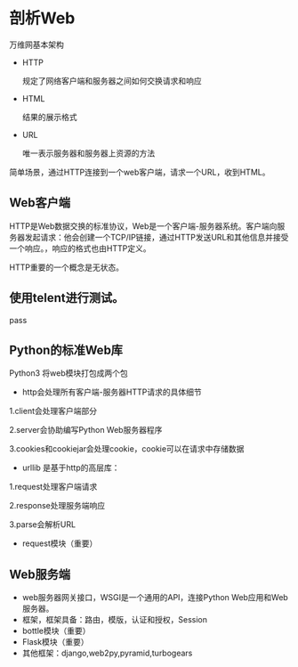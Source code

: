 # 剖析Web
万维网基本架构
* HTTP

    规定了网络客户端和服务器之间如何交换请求和响应
* HTML

    结果的展示格式
* URL

    唯一表示服务器和服务器上资源的方法

简单场景，通过HTTP连接到一个web客户端，请求一个URL，收到HTML。

## Web客户端
HTTP是Web数据交换的标准协议，Web是一个客户端-服务器系统。客户端向服务器发起请求：他会创建一个TCP/IP链接，通过HTTP发送URL和其他信息并接受一个响应。，响应的格式也由HTTP定义。

HTTP重要的一个概念是无状态。
## 使用telent进行测试。
pass
## Python的标准Web库
Python3 将web模块打包成两个包
* http会处理所有客户端-服务器HTTP请求的具体细节

1.client会处理客户端部分

2.server会协助编写Python Web服务器程序

3.cookies和cookiejar会处理cookie，cookie可以在请求中存储数据

* urllib 是基于http的高层库：

1.request处理客户端请求

2.response处理服务端响应

3.parse会解析URL

* request模块（重要）
## Web服务端
* web服务器网关接口，WSGI是一个通用的API，连接Python Web应用和Web服务器。
* 框架，框架具备：路由，模版，认证和授权，Session
* bottle模块（重要）
* Flask模块（重要）
* 其他框架：django,web2py,pyramid,turbogears
